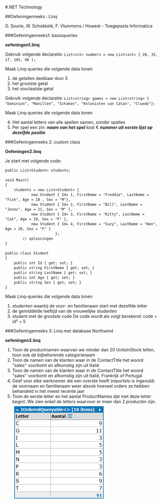 #.NET Technology

##Oefeningenreeks : Linq

O. Sourie, W. Schokkelé, F. Vlummens / Howest - Toegepaste Informatica

###Oefeningenreeks1: basisqueries

**oefeningen1.linq**

Gebruik volgende declaratie:
``List<int> numbers = new List<int> { 20, 35, 17, 105, 90 };``

Maak Linq-queries die volgende data tonen

1. de getallen deelbaar door 5
2. het grootste getal
3. het voorlaatste getal

Gebruik volgende declaratie:
``List<string> games = new List<string> { "Dominion", "Manillen", "Schaken", "Kolonisten van Catan", "Cluedo"};``

Maak Linq-queries die volgende data tonen

4. Het aantal letters van alle spellen samen, zonder spaties
5. Per spel een zin: 
***naam van het spel*** kost € ***nummer uit eerste lijst op dezelfde positie*** 


###Oefeningenreeks 2: custom class

**Oefeningen2.linq**

Je start met volgende code:

```
public List<Student> students;

void Main()
{
	students = new List<Student> {
			new Student { Id= 1, FirstName = "Freddie", LastName = "Fish", Age = 18 , Sex = "M"},
			new Student { Id= 2, FirstName = "Bill", LastName = "Jones", Age = 21, Sex = "M" },
			new Student { Id= 3, FirstName = "Kitty", LastName = "Cat", Age = 19, Sex = "F" },
			new Student { Id= 4, FirstName = "Suzy", LastName = "Wan", Age = 20, Sex = "F" }
					   };
		// oplossingen
}

public class Student
{
	public int Id { get; set; }
	public string FirstName { get; set; }
	public string LastName { get; set; }
	public int Age { get; set; }
	public string Sex { get; set; }
}
```

Maak Linq-queries die volgende data tonen

1. studenten waarbij de voor- en familienaam start met dezelfde letter
2. de gemiddelde leeftijd van de vrouwelijke studenten
3. student met de grootste code
De code wordt als volgt berekend: code = id² + 5


<p style="page-break-after:always;"></p>

###Oefeningenreeks 3: Linq met database Northwind

**oefeningen3.linq**

1. Toon de productnamen waarvan we minder dan 20 UnitsInStock tellen, toon ook de bijbehorende categorienaam
2. Toon de namen van de klanten waar in de ContactTitle het woord "sales" voorkomt en afkomstig zijn uit Italië
3. Toon de namen van de klanten waar in de ContactTitle het woord "sales" voorkomt en afkomstig zijn uit Italië, Frankrijk of Portugal
4. Geef voor elke werknemer die een overste heeft (reportsto is ingevuld) de voornaam en familienaam weer alsook hoeveel orders ze hebben behandeld in het meest recente jaar
5. Toon de eerste letter en het aantal ProductNames dat met deze letter begint.
      We zien enkel de letters waarvoor er meer dan 2 producten zijn.
![producten](LINQPad_letters.png)


